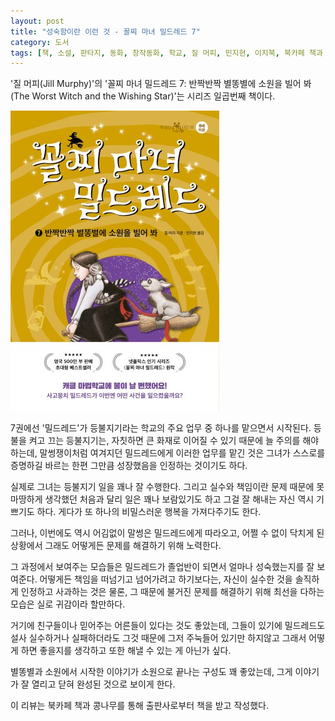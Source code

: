 ```yaml
---
layout: post
title: "성숙함이란 이런 것 - 꼴찌 마녀 밀드레드 7"
category: 도서
tags: [책, 소설, 판타지, 동화, 창작동화, 학교, 질 머피, 민지현, 이지북, 북카페 책과 콩나무, 서평]
---
```


'질 머피(Jill Murphy)'의
'꼴찌 마녀 밀드레드 7: 반짝반짝 별똥별에 소원을 빌어 봐(The Worst Witch and the Wishing Star)'는
시리즈 일곱번째 책이다.

![표지](/images/book/worst-witch-7-the-worst-witch-and-the-wishing-star-book-h480.jpg)

7권에선 '밀드레드'가 등불지기라는 학교의 주요 업무 중 하나를 맡으면서 시작된다.
등불을 켜고 끄는 등불지기는,
자칫하면 큰 화재로 이어질 수 있기 때문에 늘 주의를 해야하는데,
말썽쟁이처럼 여겨지던 밀드레드에게 이러한 업무를 맡긴 것은
그녀가 스스로를 증명하길 바르는 한편
그만큼 성장했음을 인정하는 것이기도 하다.

실제로 그녀는 등불지기 일을 꽤나 잘 수행한다.
그리고 실수와 책임이란 문제 때문에 못마땅하게 생각했던 처음과 달리
일은 꽤나 보람있기도 하고 그걸 잘 해내는 자신 역시 기쁘기도 하다.
게다가 또 하나의 비밀스러운 행복을 가져다주기도 한다.

그러나, 이번에도 역시 어김없이 말썽은 밀드레드에게 따라오고,
어쩔 수 없이 닥치게 된 상황에서
그래도 어떻게든 문제를 해결하기 위해 노력한다.

그 과정에서 보여주는 모습들은 밀드레드가 졸업반이 되면서 얼마나 성숙했는지를 잘 보여준다.
어떻게든 책임을 떠넘기고 넘어가려고 하기보다는,
자신이 실수한 것을 솔직하게 인정하고 사과하는 것은 물론,
그 때문에 불거진 문제를 해결하기 위해 최선을 다하는 모습은
실로 귀감이라 할만하다.

거기에 친구들이나 믿어주는 어른들이 있다는 것도 좋았는데,
그들이 있기에 밀드레드도 설사 실수하거나 실패하더라도
그것 때문에 그저 주눅들어 있기만 하지않고
그래서 어떻게 하면 좋을지를 생각하고 또한 해낼 수 있는 게 아닌가 싶다.

별똥별과 소원에서 시작한 이야기가 소원으로 끝나는 구성도 꽤 좋았는데,
그게 이야기가 잘 열리고 닫혀 완성된 것으로 보이게 한다.



<div class="im im-info">
이 리뷰는 북카페 책과 콩나무를 통해 출판사로부터 책을 받고 작성했다.
</div>

